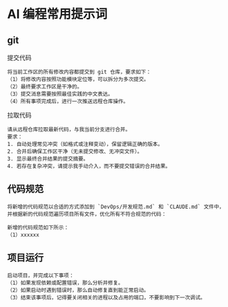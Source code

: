 # AI 编程常用提示词

## git 

提交代码

```text
将当前工作区的所有修改内容都提交到 git 仓库，要求如下：
（1）将修改内容按照功能模块定位等，可以拆分为多次提交。
（2）最终要求工作区是干净的。
（3）提交消息需要按照最佳实践的中文表达。
（4）所有事项完成后，进行一次推送远程仓库操作。
```

拉取代码

```text
请从远程仓库拉取最新代码，与我当前分支进行合并。
要求：
1. 自动处理常见冲突（如格式或注释变动），保留逻辑正确的版本。
2. 合并后确保工作区干净（无未提交修改、无冲突文件）。
3. 显示最终合并结果的提交摘要。
4. 若存在复杂冲突，请提示我手动介入，而不要提交错误的合并结果。
```

## 代码规范

```text
将新增的代码规范以合适的方式添加到 `DevOps/开发规范.md` 和 `CLAUDE.md` 文件中，并根据新的代码规范遍历项目所有文件，优化所有不符合规范的代码：

新增的代码规范如下所示：
（1）xxxxxx
```

## 项目运行

```text
启动项目，并完成以下事项：
（1）如果发现依赖或配置错误，那么分析并修复。
（2）如果启动时遇到错误时，那么自动修复直到能正常启动。
（3）结束该事项后，记得要关闭相关的进程以及占用的端口，不要影响到下一次调试。
```
